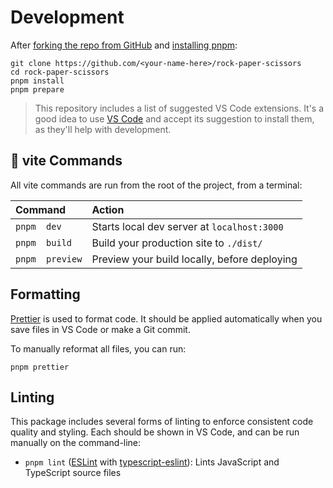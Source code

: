 # Development

After [forking the repo from GitHub](https://help.github.com/articles/fork-a-repo) and [installing pnpm](https://pnpm.io/installation):

```shell
git clone https://github.com/<your-name-here>/rock-paper-scissors
cd rock-paper-scissors
pnpm install
pnpm prepare
```

> This repository includes a list of suggested VS Code extensions.
> It's a good idea to use [VS Code](https://code.visualstudio.com) and accept its suggestion to install them, as they'll help with development.

## 🧞 vite Commands

All vite commands are run from the root of the project, from a terminal:

| Command                 | Action                                           |
| :---------------------- | :----------------------------------------------- |
| `pnpm  dev`          | Starts local dev server at `localhost:3000`      |
| `pnpm  build`        | Build your production site to `./dist/`          |
| `pnpm  preview`      | Preview your build locally, before deploying     |


## Formatting

[Prettier](https://prettier.io) is used to format code.
It should be applied automatically when you save files in VS Code or make a Git commit.

To manually reformat all files, you can run:

```shell
pnpm prettier
```

## Linting

This package includes several forms of linting to enforce consistent code quality and styling.
Each should be shown in VS Code, and can be run manually on the command-line:

- `pnpm lint` ([ESLint](https://eslint.org) with [typescript-eslint](https://typescript-eslint.io)): Lints JavaScript and TypeScript source files